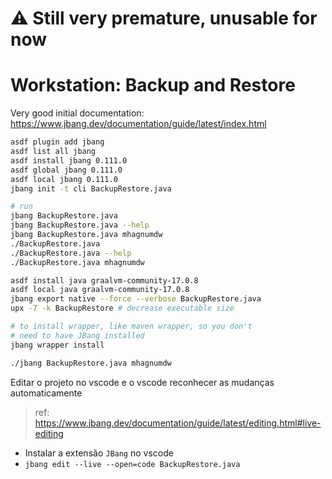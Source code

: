 # ⚠️ Still very premature, unusable for now

# Workstation: Backup and Restore

Very good initial documentation: <https://www.jbang.dev/documentation/guide/latest/index.html>

```bash
asdf plugin add jbang
asdf list all jbang
asdf install jbang 0.111.0
asdf global jbang 0.111.0
asdf local jbang 0.111.0
jbang init -t cli BackupRestore.java

# run
jbang BackupRestore.java
jbang BackupRestore.java --help
jbang BackupRestore.java mhagnumdw
./BackupRestore.java
./BackupRestore.java --help
./BackupRestore.java mhagnumdw
```

```bash
asdf install java graalvm-community-17.0.8
asdf local java graalvm-community-17.0.8
jbang export native --force --verbose BackupRestore.java
upx -7 -k BackupRestore # decrease executable size
```

```bash
# to install wrapper, like maven wrapper, so you don't
# need to have JBang installed
jbang wrapper install

./jbang BackupRestore.java mhagnumdw
```

Editar o projeto no vscode e o vscode reconhecer as mudanças automaticamente

> ref: <https://www.jbang.dev/documentation/guide/latest/editing.html#live-editing>

- Instalar a extensão `JBang` no vscode
- `jbang edit --live --open=code BackupRestore.java`

